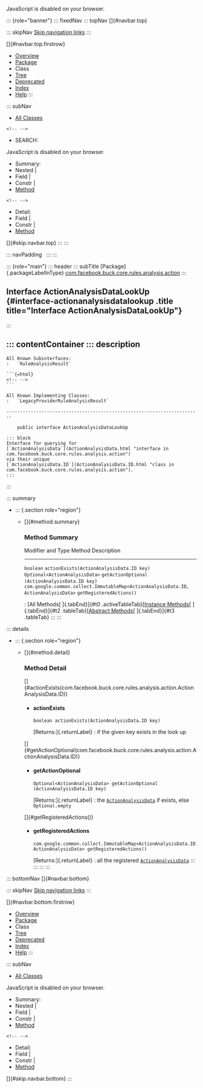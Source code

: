 <div>

JavaScript is disabled on your browser.

</div>

::: {role="banner"}
::: fixedNav
::: topNav
[]{#navbar.top}

::: skipNav
[Skip navigation links](#skip.navbar.top "Skip navigation links")
:::

[]{#navbar.top.firstrow}

-   [Overview](../../../../../../../index.html)
-   [Package](package-summary.html)
-   Class
-   [Tree](package-tree.html)
-   [Deprecated](../../../../../../../deprecated-list.html)
-   [Index](../../../../../../../index-all.html)
-   [Help](../../../../../../../help-doc.html)
:::

::: subNav
-   [All Classes](../../../../../../../allclasses.html)

```{=html}
<!-- -->
```
-   SEARCH:

<div>

<div>

JavaScript is disabled on your browser.

</div>

</div>

<div>

-   Summary: 
-   Nested \| 
-   Field \| 
-   Constr \| 
-   [Method](#method.summary)

```{=html}
<!-- -->
```
-   Detail: 
-   Field \| 
-   Constr \| 
-   [Method](#method.detail)

</div>

[]{#skip.navbar.top}
:::
:::

::: navPadding
 
:::
:::

::: {role="main"}
::: header
::: subTitle
[Package]{.packageLabelInType} [com.facebook.buck.core.rules.analysis.action](package-summary.html)
:::

## Interface ActionAnalysisDataLookUp {#interface-actionanalysisdatalookup .title title="Interface ActionAnalysisDataLookUp"}
:::

::: contentContainer
::: description
-   

    All Known Subinterfaces:
    :   `RuleAnalysisResult`

    ```{=html}
    <!-- -->
    ```

    All Known Implementing Classes:
    :   `LegacyProviderRuleAnalysisResult`

    ------------------------------------------------------------------------

        public interface ActionAnalysisDataLookUp

    ::: block
    Interface for querying for
    [`ActionAnalysisData`](ActionAnalysisData.html "interface in com.facebook.buck.core.rules.analysis.action")
    via their unique
    [`ActionAnalysisData.ID`](ActionAnalysisData.ID.html "class in com.facebook.buck.core.rules.analysis.action").
    :::
:::

::: summary
-   ::: {.section role="region"}
    -   []{#method.summary}

        ### Method Summary

          Modifier and Type                                                                    Method                                           Description
          ------------------------------------------------------------------------------------ ------------------------------------------------ -------------
          `boolean`                                                                            `actionExists​(ActionAnalysisData.ID key)`         
          `Optional<ActionAnalysisData>`                                                       `getActionOptional​(ActionAnalysisData.ID key)`    
          `com.google.common.collect.ImmutableMap<ActionAnalysisData.ID,​ActionAnalysisData>`   `getRegisteredActions()`                          

          : [All Methods[ ]{.tabEnd}]{#t0 .activeTableTab}[[Instance
          Methods](javascript:show(2);)[ ]{.tabEnd}]{#t2
          .tableTab}[[Abstract
          Methods](javascript:show(4);)[ ]{.tabEnd}]{#t3 .tableTab}
    :::
:::

::: details
-   ::: {.section role="region"}
    -   []{#method.detail}

        ### Method Detail

        []{#actionExists(com.facebook.buck.core.rules.analysis.action.ActionAnalysisData.ID)}

        -   #### actionExists

            ``` methodSignature
            boolean actionExists​(ActionAnalysisData.ID key)
            ```

            [Returns:]{.returnLabel}
            :   if the given key exists in the look up

        []{#getActionOptional(com.facebook.buck.core.rules.analysis.action.ActionAnalysisData.ID)}

        -   #### getActionOptional

            ``` methodSignature
            Optional<ActionAnalysisData> getActionOptional​(ActionAnalysisData.ID key)
            ```

            [Returns:]{.returnLabel}
            :   the
                [`ActionAnalysisData`](ActionAnalysisData.html "interface in com.facebook.buck.core.rules.analysis.action")
                if exists, else `Optional.empty`

        []{#getRegisteredActions()}

        -   #### getRegisteredActions

            ``` methodSignature
            com.google.common.collect.ImmutableMap<ActionAnalysisData.ID,​ActionAnalysisData> getRegisteredActions()
            ```

            [Returns:]{.returnLabel}
            :   all the registered
                [`ActionAnalysisData`](ActionAnalysisData.html "interface in com.facebook.buck.core.rules.analysis.action")
    :::
:::
:::
:::

::: bottomNav
[]{#navbar.bottom}

::: skipNav
[Skip navigation links](#skip.navbar.bottom "Skip navigation links")
:::

[]{#navbar.bottom.firstrow}

-   [Overview](../../../../../../../index.html)
-   [Package](package-summary.html)
-   Class
-   [Tree](package-tree.html)
-   [Deprecated](../../../../../../../deprecated-list.html)
-   [Index](../../../../../../../index-all.html)
-   [Help](../../../../../../../help-doc.html)
:::

::: subNav
-   [All Classes](../../../../../../../allclasses.html)

<div>

<div>

JavaScript is disabled on your browser.

</div>

</div>

<div>

-   Summary: 
-   Nested \| 
-   Field \| 
-   Constr \| 
-   [Method](#method.summary)

```{=html}
<!-- -->
```
-   Detail: 
-   Field \| 
-   Constr \| 
-   [Method](#method.detail)

</div>

[]{#skip.navbar.bottom}
:::
